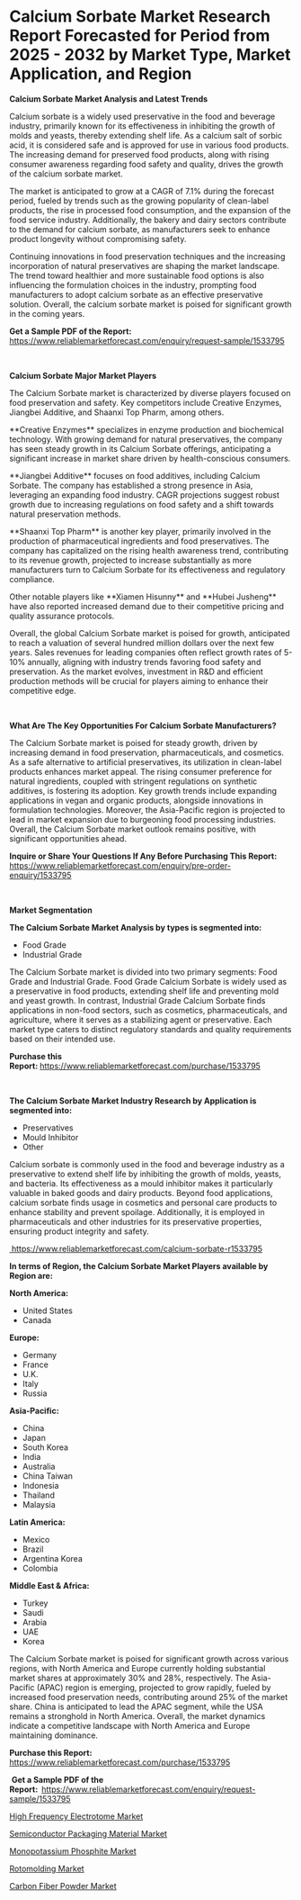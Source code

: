 <p><h1>Calcium Sorbate Market Research Report Forecasted for Period from 2025 -  2032 by Market Type, Market Application, and Region</h1></p><p><strong>Calcium Sorbate Market Analysis and Latest Trends</strong></p>
<p><p>Calcium sorbate is a widely used preservative in the food and beverage industry, primarily known for its effectiveness in inhibiting the growth of molds and yeasts, thereby extending shelf life. As a calcium salt of sorbic acid, it is considered safe and is approved for use in various food products. The increasing demand for preserved food products, along with rising consumer awareness regarding food safety and quality, drives the growth of the calcium sorbate market.</p><p>The market is anticipated to grow at a CAGR of 7.1% during the forecast period, fueled by trends such as the growing popularity of clean-label products, the rise in processed food consumption, and the expansion of the food service industry. Additionally, the bakery and dairy sectors contribute to the demand for calcium sorbate, as manufacturers seek to enhance product longevity without compromising safety.</p><p>Continuing innovations in food preservation techniques and the increasing incorporation of natural preservatives are shaping the market landscape. The trend toward healthier and more sustainable food options is also influencing the formulation choices in the industry, prompting food manufacturers to adopt calcium sorbate as an effective preservative solution. Overall, the calcium sorbate market is poised for significant growth in the coming years.</p></p>
<p><strong>Get a Sample PDF of the Report:&nbsp;</strong> <a href="https://www.reliablemarketforecast.com/enquiry/request-sample/1533795?utm_campaign=2266&utm_medium=2&utm_source=Github&utm_content=ia&utm_term=30012025&utm_id=calcium-sorbate">https://www.reliablemarketforecast.com/enquiry/request-sample/1533795</a></p>
<p>&nbsp;</p>
<p><strong>Calcium Sorbate Major Market Players</strong></p>
<p><p>The Calcium Sorbate market is characterized by diverse players focused on food preservation and safety. Key competitors include Creative Enzymes, Jiangbei Additive, and Shaanxi Top Pharm, among others. </p><p>**Creative Enzymes** specializes in enzyme production and biochemical technology. With growing demand for natural preservatives, the company has seen steady growth in its Calcium Sorbate offerings, anticipating a significant increase in market share driven by health-conscious consumers.</p><p>**Jiangbei Additive** focuses on food additives, including Calcium Sorbate. The company has established a strong presence in Asia, leveraging an expanding food industry. CAGR projections suggest robust growth due to increasing regulations on food safety and a shift towards natural preservation methods.</p><p>**Shaanxi Top Pharm** is another key player, primarily involved in the production of pharmaceutical ingredients and food preservatives. The company has capitalized on the rising health awareness trend, contributing to its revenue growth, projected to increase substantially as more manufacturers turn to Calcium Sorbate for its effectiveness and regulatory compliance.</p><p>Other notable players like **Xiamen Hisunny** and **Hubei Jusheng** have also reported increased demand due to their competitive pricing and quality assurance protocols.</p><p>Overall, the global Calcium Sorbate market is poised for growth, anticipated to reach a valuation of several hundred million dollars over the next few years. Sales revenues for leading companies often reflect growth rates of 5-10% annually, aligning with industry trends favoring food safety and preservation. As the market evolves, investment in R&D and efficient production methods will be crucial for players aiming to enhance their competitive edge.</p></p>
<p>&nbsp;</p>
<p><strong>What Are The Key Opportunities For Calcium Sorbate Manufacturers?</strong></p>
<p><p>The Calcium Sorbate market is poised for steady growth, driven by increasing demand in food preservation, pharmaceuticals, and cosmetics. As a safe alternative to artificial preservatives, its utilization in clean-label products enhances market appeal. The rising consumer preference for natural ingredients, coupled with stringent regulations on synthetic additives, is fostering its adoption. Key growth trends include expanding applications in vegan and organic products, alongside innovations in formulation technologies. Moreover, the Asia-Pacific region is projected to lead in market expansion due to burgeoning food processing industries. Overall, the Calcium Sorbate market outlook remains positive, with significant opportunities ahead.</p></p>
<p><strong>Inquire or Share Your Questions If Any Before Purchasing This Report:</strong> <a href="https://www.reliablemarketforecast.com/enquiry/pre-order-enquiry/1533795?utm_campaign=2266&utm_medium=2&utm_source=Github&utm_content=ia&utm_term=30012025&utm_id=calcium-sorbate">https://www.reliablemarketforecast.com/enquiry/pre-order-enquiry/1533795</a></p>
<p>&nbsp;</p>
<p><strong>Market Segmentation</strong></p>
<p><strong>The Calcium Sorbate Market Analysis by types is segmented into:</strong></p>
<p><ul><li>Food Grade</li><li>Industrial Grade</li></ul></p>
<p><p>The Calcium Sorbate market is divided into two primary segments: Food Grade and Industrial Grade. Food Grade Calcium Sorbate is widely used as a preservative in food products, extending shelf life and preventing mold and yeast growth. In contrast, Industrial Grade Calcium Sorbate finds applications in non-food sectors, such as cosmetics, pharmaceuticals, and agriculture, where it serves as a stabilizing agent or preservative. Each market type caters to distinct regulatory standards and quality requirements based on their intended use.</p></p>
<p><strong>Purchase this Report:&nbsp;</strong><a href="https://www.reliablemarketforecast.com/purchase/1533795?utm_campaign=2266&utm_medium=2&utm_source=Github&utm_content=ia&utm_term=30012025&utm_id=calcium-sorbate">https://www.reliablemarketforecast.com/purchase/1533795</a></p>
<p>&nbsp;</p>
<p><strong>The Calcium Sorbate Market Industry Research by Application is segmented into:</strong></p>
<p><ul><li>Preservatives</li><li>Mould Inhibitor</li><li>Other</li></ul></p>
<p><p>Calcium sorbate is commonly used in the food and beverage industry as a preservative to extend shelf life by inhibiting the growth of molds, yeasts, and bacteria. Its effectiveness as a mould inhibitor makes it particularly valuable in baked goods and dairy products. Beyond food applications, calcium sorbate finds usage in cosmetics and personal care products to enhance stability and prevent spoilage. Additionally, it is employed in pharmaceuticals and other industries for its preservative properties, ensuring product integrity and safety.</p></p>
<p><a href="https://www.reliablemarketforecast.com/calcium-sorbate-r1533795?utm_campaign=2266&utm_medium=2&utm_source=Github&utm_content=ia&utm_term=30012025&utm_id=calcium-sorbate">&nbsp;https://www.reliablemarketforecast.com/calcium-sorbate-r1533795</a></p>
<p><strong>In terms of Region, the Calcium Sorbate Market Players available by Region are:</strong></p>
<p>
    <p> <strong> North America: </strong>
        <ul>
            <li>United States</li>
            <li>Canada</li>
        </ul>
        </p> 
    <p> <strong> Europe: </strong>
        <ul>
            <li>Germany</li>
            <li>France</li>
            <li>U.K.</li>
            <li>Italy</li>
            <li>Russia</li>
        </ul>
        </p> 
    <p> <strong> Asia-Pacific: </strong>
        <ul>
            <li>China</li>
            <li>Japan</li>
            <li>South Korea</li>
            <li>India</li>
            <li>Australia</li>
            <li>China Taiwan</li>
            <li>Indonesia</li>
            <li>Thailand</li>
            <li>Malaysia</li>
        </ul>
        </p> 
    <p> <strong> Latin America: </strong>
        <ul>
            <li>Mexico</li>
            <li>Brazil</li>
            <li>Argentina Korea</li>
            <li>Colombia</li>
        </ul>
        </p> 
    <p> <strong> Middle East & Africa: </strong>
        <ul>
            <li>Turkey</li>
            <li>Saudi</li>
            <li>Arabia</li>
            <li>UAE</li>
            <li>Korea</li>
        </ul>
    </p>
    </p>
<p><p>The Calcium Sorbate market is poised for significant growth across various regions, with North America and Europe currently holding substantial market shares at approximately 30% and 28%, respectively. The Asia-Pacific (APAC) region is emerging, projected to grow rapidly, fueled by increased food preservation needs, contributing around 25% of the market share. China is anticipated to lead the APAC segment, while the USA remains a stronghold in North America. Overall, the market dynamics indicate a competitive landscape with North America and Europe maintaining dominance.</p></p>
<p><strong>Purchase this Report: </strong><a href="https://www.reliablemarketforecast.com/purchase/1533795?utm_campaign=2266&utm_medium=2&utm_source=Github&utm_content=ia&utm_term=30012025&utm_id=calcium-sorbate">https://www.reliablemarketforecast.com/purchase/1533795</a></p>
<p>&nbsp;<strong>Get a Sample PDF of the Report:&nbsp;&nbsp;</strong><a href="https://www.reliablemarketforecast.com/enquiry/request-sample/1533795?utm_campaign=2266&utm_medium=2&utm_source=Github&utm_content=ia&utm_term=30012025&utm_id=calcium-sorbate">https://www.reliablemarketforecast.com/enquiry/request-sample/1533795</a></p>
<p><strong></strong></p>
<p><p><a href="https://www.linkedin.com/pulse/comprehensive-breakdown-high-frequency-electrotome-5jdnc?utm_campaign=2266&utm_medium=2&utm_source=Github&utm_content=ia&utm_term=30012025&utm_id=calcium-sorbate">High Frequency Electrotome Market</a></p><p><a href="https://github.com/tszkintruca/Market-Research-Report-List-1/blob/main/semiconductor-packaging-material-market.md?utm_campaign=2266&utm_medium=2&utm_source=Github&utm_content=ia&utm_term=30012025&utm_id=calcium-sorbate">Semiconductor Packaging Material Market</a></p><p><a href="https://github.com/jawelling7979/Market-Research-Report-List-1/blob/main/monopotassium-phosphite-market.md?utm_campaign=2266&utm_medium=2&utm_source=Github&utm_content=ia&utm_term=30012025&utm_id=calcium-sorbate">Monopotassium Phosphite Market</a></p><p><a href="https://www.linkedin.com/pulse/complete-analysis-rotomolding-market-size-segments-103-forecast-g7wrc?utm_campaign=2266&utm_medium=2&utm_source=Github&utm_content=ia&utm_term=30012025&utm_id=calcium-sorbate">Rotomolding Market</a></p><p><a href="https://www.linkedin.com/pulse/exploring-carbon-fiber-powder-market-dynamics-revenue-analysis-api0e?utm_campaign=2266&utm_medium=2&utm_source=Github&utm_content=ia&utm_term=30012025&utm_id=calcium-sorbate">Carbon Fiber Powder Market</a></p></p>